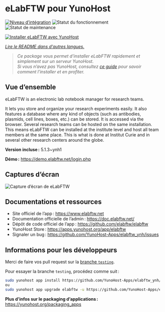 <!--
Nota bene : ce README est automatiquement généré par <https://github.com/YunoHost/apps/tree/master/tools/readme_generator>
Il NE doit PAS être modifié à la main.
-->

# eLabFTW pour YunoHost

[![Niveau d’intégration](https://dash.yunohost.org/integration/elabftw.svg)](https://ci-apps.yunohost.org/ci/apps/elabftw/) ![Statut du fonctionnement](https://ci-apps.yunohost.org/ci/badges/elabftw.status.svg) ![Statut de maintenance](https://ci-apps.yunohost.org/ci/badges/elabftw.maintain.svg)

[![Installer eLabFTW avec YunoHost](https://install-app.yunohost.org/install-with-yunohost.svg)](https://install-app.yunohost.org/?app=elabftw)

*[Lire le README dans d'autres langues.](./ALL_README.md)*

> *Ce package vous permet d’installer eLabFTW rapidement et simplement sur un serveur YunoHost.*  
> *Si vous n’avez pas YunoHost, consultez [ce guide](https://yunohost.org/install) pour savoir comment l’installer et en profiter.*

## Vue d’ensemble

eLabFTW is an electronic lab notebook manager for research teams.

It lets you store and organize your research experiments easily. It also features a database where any kind of objects (such as antibodies, plasmids, cell lines, boxes, etc.) can be stored. It is accessed via the browser. Several research teams can be hosted on the same installation. This means eLabFTW can be installed at the institute level and host all team members at the same place. This is what is done at Institut Curie and in several other research centers around the globe.

**Version incluse :** 5.1.3~ynh1

**Démo :** <https://demo.elabftw.net/login.php>

## Captures d’écran

![Capture d’écran de eLabFTW](./doc/screenshots/screen-1.jpg)

## Documentations et ressources

- Site officiel de l’app : <https://www.elabftw.net>
- Documentation officielle de l’admin : <https://doc.elabftw.net/>
- Dépôt de code officiel de l’app : <https://github.com/elabftw/elabftw>
- YunoHost Store : <https://apps.yunohost.org/app/elabftw>
- Signaler un bug : <https://github.com/YunoHost-Apps/elabftw_ynh/issues>

## Informations pour les développeurs

Merci de faire vos pull request sur la [branche `testing`](https://github.com/YunoHost-Apps/elabftw_ynh/tree/testing).

Pour essayer la branche `testing`, procédez comme suit :

```bash
sudo yunohost app install https://github.com/YunoHost-Apps/elabftw_ynh/tree/testing --debug
ou
sudo yunohost app upgrade elabftw -u https://github.com/YunoHost-Apps/elabftw_ynh/tree/testing --debug
```

**Plus d’infos sur le packaging d’applications :** <https://yunohost.org/packaging_apps>
